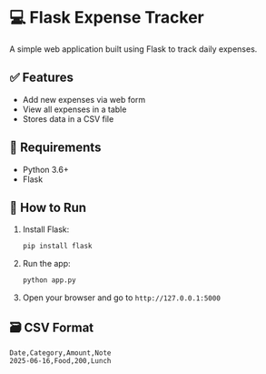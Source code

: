 # 💻 Flask Expense Tracker

A simple web application built using Flask to track daily expenses.

## ✅ Features
- Add new expenses via web form
- View all expenses in a table
- Stores data in a CSV file

## 🔧 Requirements
- Python 3.6+
- Flask

## 🚀 How to Run
1. Install Flask:
   ```bash
   pip install flask
   ```
2. Run the app:
   ```bash
   python app.py
   ```
3. Open your browser and go to `http://127.0.0.1:5000`

## 🗃️ CSV Format
```
Date,Category,Amount,Note
2025-06-16,Food,200,Lunch
```
